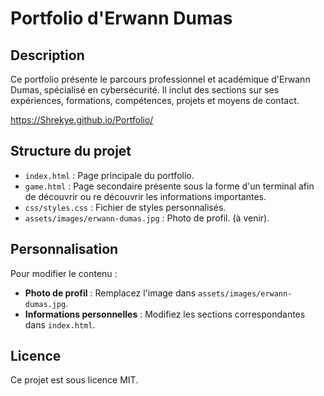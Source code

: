 # Portfolio d'Erwann Dumas

## Description

Ce portfolio présente le parcours professionnel et académique d'Erwann Dumas, spécialisé en cybersécurité. Il inclut des sections sur ses expériences, formations, compétences, projets et moyens de contact.

https://Shrekye.github.io/Portfolio/

## Structure du projet

- `index.html` : Page principale du portfolio.
- `game.html` : Page secondaire présente sous la forme d'un terminal afin de découvrir ou re découvrir les informations importantes.
- `css/styles.css` : Fichier de styles personnalisés.
- `assets/images/erwann-dumas.jpg` : Photo de profil. (à venir).

## Personnalisation

Pour modifier le contenu :

- **Photo de profil** : Remplacez l'image dans `assets/images/erwann-dumas.jpg`.
- **Informations personnelles** : Modifiez les sections correspondantes dans `index.html`.

## Licence

Ce projet est sous licence MIT.
